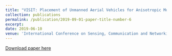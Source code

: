 ```yaml
---
title: "VISIT: Placement of Unmanned Aerial Vehicles for Anisotropic Monitoring Tasks"
collection: publications
permalink: /publication/2019-09-01-paper-title-number-6
excerpt: 
date: 2019-06-10
venue: 'International Conference on Sensing, Communication and Networking (SECON)'
---
```


[Download paper here](http://weijunalexwang.github.io/files/VISIT2019.pdf)
